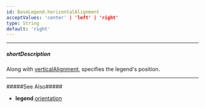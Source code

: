 ```yaml
---
id: BaseLegend.horizontalAlignment
acceptValues: 'center' | 'left' | 'right'
type: String
default: 'right'
---
```

---
##### shortDescription
Along with [verticalAlignment](/api-reference/10%20UI%20Components/BaseLegend/verticalAlignment.md '{basewidgetpath}/Configuration/legend/#verticalAlignment'), specifies the legend's position.

---
#####See Also#####
- **legend**.[orientation](/api-reference/10%20UI%20Components/BaseLegend/orientation.md '{basewidgetpath}/Configuration/legend/#orientation')